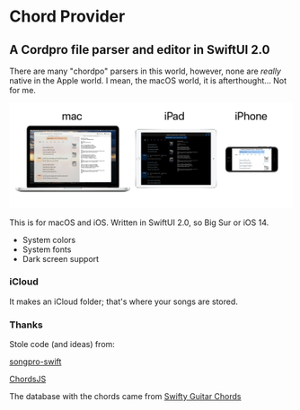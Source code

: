 # Chord Provider

## A Cordpro file parser and editor in SwiftUI 2.0

There are many "chordpo" parsers in this world, however, none are *really* native in the Apple world. I mean, the macOS world, it is afterthought... Not for me.

![Chord Provider](Screenshots/screenshots.png)

This is for macOS and iOS. Written in SwiftUI 2.0, so Big Sur or iOS 14.

- System colors
- System fonts
- Dark screen support

### iCloud

It makes an iCloud folder; that's where your songs are stored.

### Thanks

Stole code (and ideas) from:

[songpro-swift](https://github.com/SongProOrg/songpro-swift)

[ChordsJS](https://github.com/AlexSchwabauer/ChordJS)

The database with the chords came from [Swifty Guitar Chords](https://github.com/BeauNouvelle/SwiftyGuitarChords)
